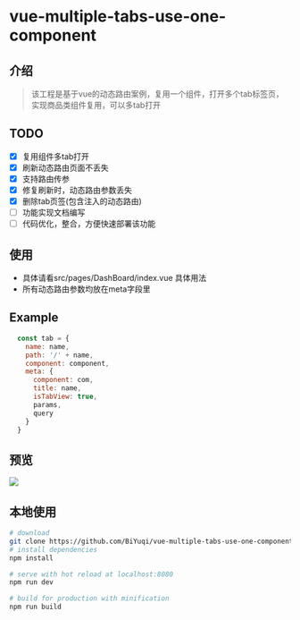 # vue-multiple-tabs-use-one-component
## 介绍
> 该工程是基于vue的动态路由案例，复用一个组件，打开多个tab标签页，实现商品类组件复用，可以多tab打开

## TODO
- [x] 复用组件多tab打开
- [x] 刷新动态路由页面不丢失
- [x] 支持路由传参
- [x] 修复刷新时，动态路由参数丢失
- [x] 删除tab页签(包含注入的动态路由)
- [ ] 功能实现文档编写
- [ ] 代码优化，整合，方便快速部署该功能
 
## 使用
* 具体请看src/pages/DashBoard/index.vue 具体用法
* 所有动态路由参数均放在meta字段里

## Example
```js
  const tab = {
    name: name,
    path: '/' + name,
    component: component,
    meta: {
      component: com,
      title: name,
      isTabView: true,
      params,
      query
    }
  }
```
## 预览
![](http://oiukswkar.bkt.clouddn.com/dynamic-router.gif)

## 本地使用

``` bash
# download
git clone https://github.com/BiYuqi/vue-multiple-tabs-use-one-component.git
# install dependencies
npm install

# serve with hot reload at localhost:8080
npm run dev

# build for production with minification
npm run build
```
